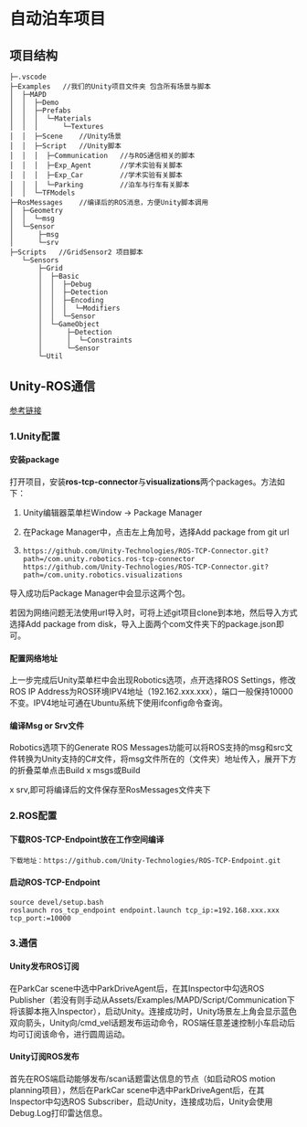 # 自动泊车项目

## 项目结构

```
├─.vscode
├─Examples   //我们的Unity项目文件夹 包含所有场景与脚本      
│  ├─MAPD    
│  │  ├─Demo
│  │  ├─Prefabs
│  │  │  └─Materials
│  │  │      └─Textures
│  │  ├─Scene    //Unity场景
│  │  ├─Script   //Unity脚本
│  │  │  ├─Communication   //与ROS通信相关的脚本
│  │  │  ├─Exp_Agent       //学术实验有关脚本
│  │  │  ├─Exp_Car         //学术实验有关脚本
│  │  │  └─Parking         //泊车与行车有关脚本
│  │  └─TFModels
├─RosMessages    //编译后的ROS消息，方便Unity脚本调用
│  ├─Geometry   
│  │  └─msg
│  └─Sensor
│      ├─msg
│      └─srv
├─Scripts   //GridSensor2 项目脚本
   └─Sensors 
       ├─Grid
       │  ├─Basic
       │  │  ├─Debug
       │  │  ├─Detection
       │  │  ├─Encoding
       │  │  │  └─Modifiers
       │  │  └─Sensor
       │  └─GameObject
       │      ├─Detection
       │      │  └─Constraints
       │      └─Sensor
       └─Util
```



## Unity-ROS通信

[参考链接](https://blog.csdn.net/gls_nuaa/article/details/128035034)

### 1.Unity配置

#### 安装package

打开项目，安装**ros-tcp-connector**与**visualizations**两个packages。方法如下：

1. Unity编辑器菜单栏Window -> Package Manager

2. 在Package Manager中，点击左上角加号，选择Add package from git url

3. ```
   https://github.com/Unity-Technologies/ROS-TCP-Connector.git?path=/com.unity.robotics.ros-tcp-connector
   https://github.com/Unity-Technologies/ROS-TCP-Connector.git?path=/com.unity.robotics.visualizations
   ```

   

导入成功后Package Manager中会显示这两个包。

若因为网络问题无法使用url导入时，可将上述git项目clone到本地，然后导入方式选择Add package from disk，导入上面两个com文件夹下的package.json即可。

#### 配置网络地址

上一步完成后Unity菜单栏中会出现Robotics选项，点开选择ROS Settings，修改ROS IP Address为ROS环境IPV4地址（192.162.xxx.xxx），端口一般保持10000不变。IPV4地址可通在Ubuntu系统下使用ifconfig命令查询。

#### 编译Msg or Srv文件

Robotics选项下的Generate ROS Messages功能可以将ROS支持的msg和src文件转换为Unity支持的C#文件，将msg文件所在的（文件夹）地址传入，展开下方的折叠菜单点击Build x msgs或Build 

x srv,即可将编译后的文件保存至RosMessages文件夹下

### 2.ROS配置

#### 下载ROS-TCP-Endpoint放在工作空间编译

```
下载地址：https://github.com/Unity-Technologies/ROS-TCP-Endpoint.git
```

#### 启动ROS-TCP-Endpoint

```
source devel/setup.bash
roslaunch ros_tcp_endpoint endpoint.launch tcp_ip:=192.168.xxx.xxx tcp_port:=10000
```

### 3.通信

#### Unity发布ROS订阅

在ParkCar scene中选中ParkDriveAgent后，在其Inspector中勾选ROS Publisher（若没有则手动从Assets/Examples/MAPD/Script/Communication下将该脚本拖入Inspector），启动Unity。连接成功时，Unity场景左上角会显示蓝色双向箭头，Unity向/cmd_vel话题发布运动命令，ROS端任意差速控制小车启动后均可订阅该命令，进行圆周运动。

#### Unity订阅ROS发布

首先在ROS端启动能够发布/scan话题雷达信息的节点（如启动ROS motion planning项目），然后在ParkCar scene中选中ParkDriveAgent后，在其Inspector中勾选ROS Subscriber，启动Unity，连接成功后，Unity会使用Debug.Log打印雷达信息。
